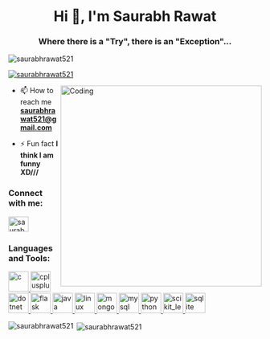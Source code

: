 <h1 align="center">Hi 👋, I'm Saurabh Rawat</h1>
<h3 align="center">Where there is a "Try", there is an "Exception"...</h3>

<p align="left"> <img src="https://komarev.com/ghpvc/?username=saurabhrawat521&label=Profile%20views&color=0e75b6&style=flat" alt="saurabhrawat521" /> </p>

<p align="left"> <a href="https://github.com/ryo-ma/github-profile-trophy"><img src="https://github-profile-trophy.vercel.app/?username=saurabhrawat521" alt="saurabhrawat521" /></a> </p>

<img align="right" alt="Coding" width="400" src="https://sn3301files.storage.live.com/y4m0qLCbpWzBQ7c__eINkCHHK8nT77gP4GAP7y4gM_1BjkkbJC0_3MBxmHl-_YlJW81lAhDj5c-ogIOKg_-ZyL8CScF9T2JR1T4UpZ924rx6mnOm0jkWftKWcStolnBue_2poAAEtNDp3wKXTLlrgCmhA3JQn3YvZ25Mkafcn14Fw24vm6wiFwemU0tQDh3v0mD?width=800&height=600&cropmode=none">

- 📫 How to reach me **saurabhrawat521@gmail.com**

- ⚡ Fun fact **I think I am funny XD///**

<h3 align="left">Connect with me:</h3>
<p align="left">
<a href="https://linkedin.com/in/saurabhrawat521@gmail.com" target="blank"><img align="center" src="https://cdn.jsdelivr.net/npm/simple-icons@3.0.1/icons/linkedin.svg" alt="saurabhrawat521@gmail.com" height="30" width="40" /></a>
</p>

<h3 align="left">Languages and Tools:</h3>
<p align="left"> <a href="https://www.cprogramming.com/" target="_blank"> <img src="https://devicons.github.io/devicon/devicon.git/icons/c/c-original.svg" alt="c" width="40" height="40"/> </a> <a href="https://www.w3schools.com/cpp/" target="_blank"> <img src="https://devicons.github.io/devicon/devicon.git/icons/cplusplus/cplusplus-original.svg" alt="cplusplus" width="40" height="40"/> </a> <a href="https://dotnet.microsoft.com/" target="_blank"> <img src="https://devicons.github.io/devicon/devicon.git/icons/dot-net/dot-net-original-wordmark.svg" alt="dotnet" width="40" height="40"/> </a> <a href="https://flask.palletsprojects.com/" target="_blank"> <img src="https://www.vectorlogo.zone/logos/pocoo_flask/pocoo_flask-icon.svg" alt="flask" width="40" height="40"/> </a> <a href="https://www.java.com" target="_blank"> <img src="https://devicons.github.io/devicon/devicon.git/icons/java/java-original-wordmark.svg" alt="java" width="40" height="40"/> </a> <a href="https://www.linux.org/" target="_blank"> <img src="https://devicons.github.io/devicon/devicon.git/icons/linux/linux-original.svg" alt="linux" width="40" height="40"/> </a> <a href="https://www.mongodb.com/" target="_blank"> <img src="https://devicons.github.io/devicon/devicon.git/icons/mongodb/mongodb-original-wordmark.svg" alt="mongodb" width="40" height="40"/> </a> <a href="https://www.mysql.com/" target="_blank"> <img src="https://devicons.github.io/devicon/devicon.git/icons/mysql/mysql-original-wordmark.svg" alt="mysql" width="40" height="40"/> </a> <a href="https://www.python.org" target="_blank"> <img src="https://devicons.github.io/devicon/devicon.git/icons/python/python-original.svg" alt="python" width="40" height="40"/> </a> <a href="https://scikit-learn.org/" target="_blank"> <img src="https://upload.wikimedia.org/wikipedia/commons/0/05/Scikit_learn_logo_small.svg" alt="scikit_learn" width="40" height="40"/> </a> <a href="https://www.sqlite.org/" target="_blank"> <img src="https://www.vectorlogo.zone/logos/sqlite/sqlite-icon.svg" alt="sqlite" width="40" height="40"/> </a> </p>

<p><img align="left" src="https://github-readme-stats.vercel.app/api/top-langs?username=saurabhrawat521&show_icons=true&locale=en&layout=compact" alt="saurabhrawat521" /></p>

<p>&nbsp;<img align="center" src="https://github-readme-stats.vercel.app/api?username=saurabhrawat521&show_icons=true&locale=en" alt="saurabhrawat521" /></p>
